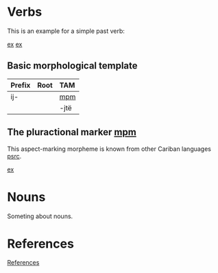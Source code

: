 # Verbs

This is an example for a simple past verb:

[ex](ctorat-42)
[ex](ctorat-44)

## Basic morphological template

| Prefix   | Root   | TAM          |
|:---------|:-------|:-------------|
| ij-      |        | [mpm](pstse) |
|          |        | -jtë         |

## The pluractional marker [mpm](plur)
This aspect-marking morpheme is known from other Cariban languages [psrc](mattiola2020pluractional).

[ex](ctorat-40)


# Nouns

Someting about nouns.
# References
[References](Source?with_anchor#cldf:__all__)